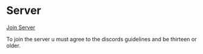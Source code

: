 # Server

[Join Server](https://discord.gg/WE43xjAxAy)

To join the server u must agree to the discords guidelines and be thirteen or older.
